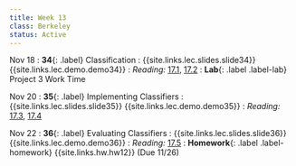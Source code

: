 ```yaml
---
title: Week 13
class: Berkeley
status: Active
---
```


Nov 18
: **34**{: .label} Classification
    : {{site.links.lec.slides.slide34}} {{site.links.lec.demo.demo34}}
: _Reading:_ [17.1](https://inferentialthinking.com/chapters/17/1/Nearest_Neighbors.html), [17.2](https://inferentialthinking.com/chapters/17/2/Training_and_Testing.html)
: **Lab**{: .label .label-lab} Project 3 Work Time

Nov 20
: **35**{: .label} Implementing Classifiers
    : {{site.links.lec.slides.slide35}} {{site.links.lec.demo.demo35}}
: _Reading:_ [17.3](https://inferentialthinking.com/chapters/17/3/Rows_of_Tables.html), [17.4](https://inferentialthinking.com/chapters/17/4/Implementing_the_Classifier.html)

Nov 22
: **36**{: .label} Evaluating Classifiers 
    : {{site.links.lec.slides.slide36}} {{site.links.lec.demo.demo36}}
: _Reading:_ [17.5](https://inferentialthinking.com/chapters/17/5/Accuracy_of_the_Classifier.html)
: **Homework**{: .label .label-homework} {{site.links.hw.hw12}} (Due 11/26)